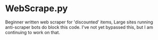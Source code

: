 # WebScrape.py
Beginner written web scraper for 'discounted' items, Large sites running anti-scraper bots do block this code. I've not yet bypassed this, but I am continuing to work on that.
